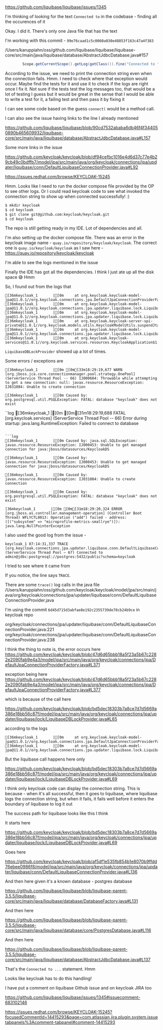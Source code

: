 https://github.com/liquibase/liquibase/issues/1345

I'm thinking of looking for the text `Connected to` in the codebase - finding
all the occurences of it

Okay. I did it. There's only one Java file that has the text

I'm working with this commit - `99e76caad1c5c0060a030e48853f163c47a4f383`

/Users/karuppiahn/oss/github.com/liquibase/liquibase/liquibase-core/src/main/java/liquibase/database/AbstractJdbcDatabase.java#157

```java
        Scope.getCurrentScope().getLog(getClass()).fine("Connected to " + conn.getConnectionUserName() + "@" + conn.getURL());
```

According to the issue, we need to print the connection string even when the
connection fails. Hmm. I need to check where that exception would occur. Maybe
find the tests for it and use it to check if the logs are right once I fix it.
Not sure if the tests test the log messages too, that would be a lot of testing
I guess but it would be great in the sense that I would be able to write a test
for it, a failing test and then pass it by fixing it

I can see some code based on the guess `connect(` would be a method call. 

I can also see the issue having links to the line I already mentioned

https://github.com/liquibase/liquibase/blob/90cd7532ababa6db46f4f344050890b465609932/liquibase-core/src/main/java/liquibase/database/AbstractJdbcDatabase.java#L157

Some more links in the issue

https://github.com/keycloak/keycloak/blob/df94cefbc1016e4d6d37c77e4b29cb49c0bdffb7/model/jpa/src/main/java/org/keycloak/connections/jpa/updater/liquibase/conn/DefaultLiquibaseConnectionProvider.java#L92

https://issues.redhat.com/browse/KEYCLOAK-15245

Hmm. Looks like I need to run the docker compose file provided by the OP to see
other logs. Or I could read keycloak code to see what invoked the connection
string to show up when connected successfully! :)

```bash
$ mkdir keycloak
$ cd keycloak
$ git clone git@github.com:keycloak/keycloak.git
$ cd keycloak
```

The repo is still getting ready in my IDE. Lot of dependencies and all.

I'm also setting up the docker compose file. There was an error in the keycloak
image name - `quay.io/repository/keycloak/keycloak`. The correct one is
`quay.io/keycloak/keycloak` as I saw here - https://quay.io/repository/keycloak/keycloak

I'm able to see the logs mentioned in the issue

Finally the IDE has got all the dependencies. I think I just ate up all the disk
space 😅 Hmm

So, I found out from the logs that 

```log
[36mkeycloak_1       |[0m 	at org.keycloak.keycloak-model-jpa@11.0.1//org.keycloak.connections.jpa.DefaultJpaConnectionProviderFactory.getConnection(DefaultJpaConnectionProviderFactory.java:371)
[36mkeycloak_1       |[0m 	at org.keycloak.keycloak-model-jpa@11.0.1//org.keycloak.connections.jpa.updater.liquibase.lock.LiquibaseDBLockProvider.lazyInit(LiquibaseDBLockProvider.java:65)
[36mkeycloak_1       |[0m 	at org.keycloak.keycloak-model-jpa@11.0.1//org.keycloak.connections.jpa.updater.liquibase.lock.LiquibaseDBLockProvider.lambda$waitForLock$2(LiquibaseDBLockProvider.java:96)
[36mkeycloak_1       |[0m 	at org.keycloak.keycloak-server-spi-private@11.0.1//org.keycloak.models.utils.KeycloakModelUtils.suspendJtaTransaction(KeycloakModelUtils.java:682)
[36mkeycloak_1       |[0m 	at org.keycloak.keycloak-model-jpa@11.0.1//org.keycloak.connections.jpa.updater.liquibase.lock.LiquibaseDBLockProvider.waitForLock(LiquibaseDBLockProvider.java:94)
[36mkeycloak_1       |[0m 	at org.keycloak.keycloak-services@11.0.1//org.keycloak.services.resources.KeycloakApplication$1.run(KeycloakApplication.java:135)
```

`LiquibaseDBLockProvider` showed up a lot of times.

Some errors / exceptions are

```log
[36mkeycloak_1       |[0m [0m[33m18:29:19,677 WARN  [org.jboss.jca.core.connectionmanager.pool.strategy.OnePool] (ServerService Thread Pool -- 66) IJ000604: Throwable while attempting to get a new connection: null: javax.resource.ResourceException: IJ031084: Unable to create connection
```

```log
[36mkeycloak_1       |[0m Caused by: org.postgresql.util.PSQLException: FATAL: database "keycloak" does not exist
```

``log
[36mkeycloak_1       |[0m [0m[31m18:29:19,688 FATAL [org.keycloak.services] (ServerService Thread Pool -- 66) Error during startup: java.lang.RuntimeException: Failed to connect to database
```

```log
[36mkeycloak_1       |[0m Caused by: java.sql.SQLException: javax.resource.ResourceException: IJ000453: Unable to get managed connection for java:jboss/datasources/KeycloakDS
```

```log
[36mkeycloak_1       |[0m Caused by: javax.resource.ResourceException: IJ000453: Unable to get managed connection for java:jboss/datasources/KeycloakDS
```

```log
[36mkeycloak_1       |[0m Caused by: javax.resource.ResourceException: IJ031084: Unable to create connection
```

```log
[36mkeycloak_1       |[0m Caused by: org.postgresql.util.PSQLException: FATAL: database "keycloak" does not exist
```

```log
[36mkeycloak_1       |[0m [0m[31m18:29:20,324 ERROR [org.jboss.as.controller.management-operation] (Controller Boot Thread) WFLYCTL0013: Operation ("add") failed - address: ([("subsystem" => "microprofile-metrics-smallrye")]): java.lang.NullPointerException
```

I also used the good log from the issue -

```log
keycloak_1 07:14:31,337 TRACE [org.keycloak.connections.jpa.updater.liquibase.conn.DefaultLiquibaseConnectionProvider] (ServerService Thread Pool – 67) Connected to admin@jdbc:postgresql://postgres:5432/public?schema=keycloak
```

I tried to see where it came from

If you notice, the line says `TRACE`. 

There are some `trace()` log calls in the java file
/Users/karuppiahn/oss/github.com/keycloak/keycloak/model/jpa/src/main/java/org/keycloak/connections/jpa/updater/liquibase/conn/DefaultLiquibaseConnectionProvider.java

I'm using the commit `6d45d715d3abfae8e192c2355739de78cb24b9ce` in keycloak repo

org/keycloak/connections/jpa/updater/liquibase/conn/DefaultLiquibaseConnectionProvider.java:221
org/keycloak/connections/jpa/updater/liquibase/conn/DefaultLiquibaseConnectionProvider.java:238

I think the thing to note is, the error occurs here
https://github.com/keycloak/keycloak/blob/47d6d65bbb18a5f23a5b67c2282e2090fab9e4a3/model/jpa/src/main/java/org/keycloak/connections/jpa/DefaultJpaConnectionProviderFactory.java#L371

exception being here
https://github.com/keycloak/keycloak/blob/47d6d65bbb18a5f23a5b67c2282e2090fab9e4a3/model/jpa/src/main/java/org/keycloak/connections/jpa/DefaultJpaConnectionProviderFactory.java#L377

which is because of the call here

https://github.com/keycloak/keycloak/blob/bd5dec18303b7a8ce7d7d5669a386e18bb56c87f/model/jpa/src/main/java/org/keycloak/connections/jpa/updater/liquibase/lock/LiquibaseDBLockProvider.java#L65

according to the logs

```log
[36mkeycloak_1       |[0m 	at org.keycloak.keycloak-model-jpa@11.0.1//org.keycloak.connections.jpa.DefaultJpaConnectionProviderFactory.getConnection(DefaultJpaConnectionProviderFactory.java:371)
[36mkeycloak_1       |[0m 	at org.keycloak.keycloak-model-jpa@11.0.1//org.keycloak.connections.jpa.updater.liquibase.lock.LiquibaseDBLockProvider.lazyInit(LiquibaseDBLockProvider.java:65)
```

But the liquibase call happens here only

https://github.com/keycloak/keycloak/blob/bd5dec18303b7a8ce7d7d5669a386e18bb56c87f/model/jpa/src/main/java/org/keycloak/connections/jpa/updater/liquibase/lock/LiquibaseDBLockProvider.java#L69

I think only keycloak code can display the connection string. This is because -
when it's all successful, then it goes to liquibase, where liquibase logs the
connection string, but when it fails, it fails well before it enters the
boundary of liquibase to log it out

The success path for liquibase looks like this I think

It starts here

https://github.com/keycloak/keycloak/blob/bd5dec18303b7a8ce7d7d5669a386e18bb56c87f/model/jpa/src/main/java/org/keycloak/connections/jpa/updater/liquibase/lock/LiquibaseDBLockProvider.java#L69

Goes here

https://github.com/keycloak/keycloak/blob/af5df1e535fb854b1e8070b9ffdd76ebee0986f8/model/jpa/src/main/java/org/keycloak/connections/jpa/updater/liquibase/conn/DefaultLiquibaseConnectionProvider.java#L136

And then here given it's a known database - postgres database

https://github.com/liquibase/liquibase/blob/liquibase-parent-3.5.5/liquibase-core/src/main/java/liquibase/database/DatabaseFactory.java#L131

And then here

https://github.com/liquibase/liquibase/blob/liquibase-parent-3.5.5/liquibase-core/src/main/java/liquibase/database/core/PostgresDatabase.java#L116

And then here

https://github.com/liquibase/liquibase/blob/liquibase-parent-3.5.5/liquibase-core/src/main/java/liquibase/database/AbstractJdbcDatabase.java#L137

That's the `Connected to ...` statement. Hmm

Looks like keycloak has to do this handling! 

I have put a comment on liquibase Github issue and on keycloak JIRA too

https://github.com/liquibase/liquibase/issues/1345#issuecomment-683102146

https://issues.redhat.com/browse/KEYCLOAK-15245?focusedCommentId=14415293&page=com.atlassian.jira.plugin.system.issuetabpanels%3Acomment-tabpanel#comment-14415293

